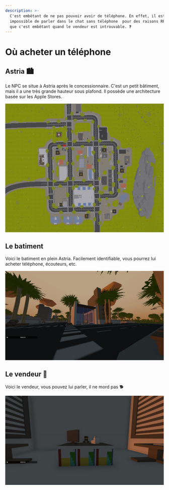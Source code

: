 ```yaml
---
description: >-
  C'est embêtant de ne pas pouvoir avoir de téléphone. En effet, il est
  impossible de parler dans le chat sans téléphone  pour des raisons RP. Sauf
  que c'est embêtant quand le vendeur est introuvable. ❓
---
```


# Où acheter un téléphone

## Astria 🏙️

Le NPC se situe à Astria après le concessionnaire. C'est un petit bâtiment, mais il a une très grande hauteur sous plafond. Il possède une architecture basée sur les Apple Stores.

![La croix indique la postion de l&apos;entr&#xE9;e du vendeur sur Astria](../.gitbook/assets/astria-apple.png)

## Le batiment 

Voici le batiment en plein Astria. Facilement identifiable, vous pourrez lui acheter téléphone, écouteurs, etc.

![Un bel apple Store, non ?](../.gitbook/assets/20190830211809_1.jpg)

## Le vendeur 💸

Voici le vendeur, vous pouvez lui parler, il ne mord pas 🐕

![Il est beau, non ?](../.gitbook/assets/20190830211820_1.jpg)





